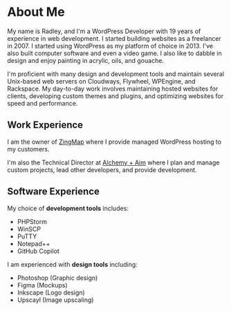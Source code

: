 <!--
**RadGH/RadGH** is a ✨ _special_ ✨ repository because its `README.md` (this file) appears on your GitHub profile:
https://github.com/RadGH

Here are some ideas to get you started:

- 🔭 I’m currently working on ...
- 🌱 I’m currently learning ...
- 👯 I’m looking to collaborate on ...
- 🤔 I’m looking for help with ...
- 💬 Ask me about ...
- 📫 How to reach me: ...
- 😄 Pronouns: ...
- ⚡ Fun fact: ...
-->

# About Me

My name is Radley, and I'm a WordPress Developer with 19 years of experience in web development. I started building websites as a freelancer in 2007. I started using WordPress as my platform of choice in 2013. I've also built computer software and even a video game. I also like to dabble in design and enjoy painting in acrylic, oils, and gouache.

I'm proficient with many design and development tools and maintain several Unix-based web servers on Cloudways, Flywheel, WPEngine, and Rackspace. My day-to-day work involves maintaining hosted websites for clients, developing custom themes and plugins, and optimizing websites for speed and performance.

## Work Experience

I am the owner of [ZingMap](https://zingmap.com/) where I provide managed WordPress hosting to my customers.

I'm also the Technical Director at [Alchemy + Aim](https://alchemyandaim.com/) where I plan and manage custom projects, lead other developers, and provide development.

## Software Experience

My choice of **development tools** includes:
- PHPStorm
- WinSCP
- PuTTY
- Notepad++
- GitHub Copilot

I am experienced with **design tools** including:
- Photoshop (Graphic design)
- Figma (Mockups)
- Inkscape (Logo design)
- Upscayl (Image upscaling)
